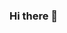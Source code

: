 ### Hi there 👋

<!--
**denwoit/denwoit** is a ✨ _special_ ✨ repository because its `README.md` (this file) appears on your GitHub profile.

Here are some ideas to get you started:

- 🔭 I’m currently working on Mobile app development
- 🌱 I’m currently learning Web3
- 👯 I’m looking to collaborate on MERN Stack
- 🤔 I’m looking for help with web3
- 💬 Ask me about React, Node.js, Python
- 📫 How to reach me: dev@denwoit.com
- 😄 Pronouns: ...
- ⚡ Fun fact: ...
-->
